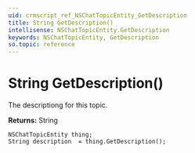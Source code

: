 ```yaml
---
uid: crmscript_ref_NSChatTopicEntity_GetDescription
title: String GetDescription()
intellisense: NSChatTopicEntity.GetDescription
keywords: NSChatTopicEntity, GetDescription
so.topic: reference
---
```


# String GetDescription()

The descriptiong for this topic.

**Returns:** String

```crmscript
NSChatTopicEntity thing;
String description  = thing.GetDescription();
```

